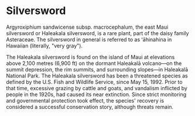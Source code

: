 <param ve-config title="Silversword" author="Ashanti Shih" layout="vertical" banner="https://upload.wikimedia.org/wikipedia/commons/thumb/8/88/Haleakala-Silversword-Hawaii.jpg/1280px-Haleakala-Silversword-Hawaii.jpg">

# Silversword

Argyroxiphium sandwicense subsp. macrocephalum, the east Maui silversword or Haleakala silversword, is a rare plant, part of the daisy family Asteraceae. The silversword in general is referred to as ʻāhinahina in Hawaiian (literally, "very gray").

The Haleakala silversword is found on the island of Maui at elevations above 2,100 metres (6,900 ft) on the dormant Haleakalā volcano—on the summit depression, the rim summits, and surrounding slopes—in Haleakalā National Park. The Haleakala silversword has been a threatened species as defined by the U.S. Fish and Wildlife Service, since May 15, 1992. Prior to that time, excessive grazing by cattle and goats, and vandalism inflicted by people in the 1920s, had caused its near extinction. Since strict monitoring and governmental protection took effect, the species' recovery is considered a successful conservation story, although threats remain.
